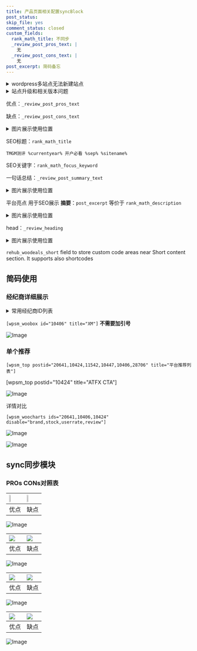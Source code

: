 ```yaml
---
title: 产品页面相关配置syncBlock
post_status: 
skip_file: yes
comment_status: closed
custom_fields:
  rank_math_title: 不同步
  _review_post_pros_text: |
    无
  _review_post_cons_text: |
    无
post_excerpt: 简码备忘
---
```

<details><summary>wordpress多站点无法新建站点</summary>

<li>和报错需要清理cookies一样的原因</li>
<li>wp-config.php里面<code>define( 'SUBDOMAIN_INSTALL', false );//子域名安装</code></li>
<li>新建子站点是用<code>define( 'SUBDOMAIN_INSTALL', true);//子域名安装</code> 完成以后，改成<code>false</code></li>
</details>

<details><summary>站点升级和相关版本问题</summary>

<p>wordpress：5.9.9
woocommerce：7.5.1
出现问题的地方：主题选项里面>><strong>Product layout >>compact style</strong></p>
<p>如何出现没有用过的字段 导致无法保存。先导出配置 然后进行修改，后面再次恢复即可。</p>
<p>出现部分字段无法显示时，需要返回默认布局后，对产品进行保存就好了。</p>
<p></p>
</details>

优点：`_review_post_pros_text`

缺点：`_review_post_cons_text`

<details><summary>图片展示使用位置</summary>

<img src="https://prod-files-secure.s3.us-west-2.amazonaws.com/39ed1227-6d7d-4570-be36-9ccd4a2c4241/f51d3d83-55d4-4bdf-9604-f37ec77ab556/Untitled.png?X-Amz-Algorithm=AWS4-HMAC-SHA256&X-Amz-Content-Sha256=UNSIGNED-PAYLOAD&X-Amz-Credential=ASIAZI2LB466YMN7L5SY%2F20250824%2Fus-west-2%2Fs3%2Faws4_request&X-Amz-Date=20250824T045523Z&X-Amz-Expires=3600&X-Amz-Security-Token=IQoJb3JpZ2luX2VjEOT%2F%2F%2F%2F%2F%2F%2F%2F%2F%2FwEaCXVzLXdlc3QtMiJGMEQCIDG9cvZiGCvhh1Xmb%2FGo6U9WyUKA0wuhUgX%2BnGxNlnhbAiB9LqYGkcnlE0wHShnSqC9%2FyRhWwktI2q2exM2A6eLgWSr%2FAwg9EAAaDDYzNzQyMzE4MzgwNSIMDB3c8mV1CK0j0GUWKtwDqjsjfjyP4MOgFb5df2h9eb7SzAwSGF9GzCdnisqDY30WCZNMFyWqfhVIhgBu1xPI96A4YqRjamKWuYSSp2iCppvfHQKg5QtQzkAqABw%2Fop%2FI%2BYuhYNwccU2E%2Ftx%2F8hUsAOs%2BEBXODrUDqJYcs5uD%2BzEZVha8NcSI7ZbUGC79eD5P9GTaHyXkH4yyssf9SxsrckXTx7qYH0%2BOQ55oGgNBkhMJcRCerxIJzn%2Bwc%2FvAqAmXwWhl07IOveCRBHHEYaArm1GowBZLBCfTyHn9rU9v9%2FlVFx4qRa7Md5GQ2Qh2KAOTcH9CqexKh8IJWcc%2BdTCmHocgJnofEKeZFP7vdt21JKT55LdELCilJ0PxU4Kyer2IAo%2FkHy55PLZAOJPddfAMx7tYYk8UR%2FNZww38Bxz5LCYITjGx0xUy5x3cQXFP%2BKMq%2BLWoUkSigbwewYdimAkFKAU5ngypuG3fFelqXrO%2B7oLr%2Bce7cl9rSynNGzbYTfVPIjmTEpdcDLNHnc1NsmSa14Bj7o%2F9Gqjt7tLjhkaAUE%2FIEHfMQJmoEFZfxlfxOMrN9gL6ak4s1Nr5fCciX%2B2zMmsG16zw9eVcdLS5iwdNujOcLQHvYqC0I6CmXO9tpZYLo%2FJs06xQKXgiXigwl5uqxQY6pgHEMUKJrHGjosxlB6auHN%2BoqebVh%2FTaxSca2CWrlV60cf4PMlbppGESCOExRMCfGYaupPr4%2B9KzQq7R6YOC8wN7aFm%2Bu8%2BJ3soOerMMREfOy%2FsOqRMTztLMRYFXk%2BHBg21Ud7Y0dPzB3OzVFug1cUailLpbtxaBGVp3CIZQPHlFMu3AvvAyqfGZhf%2F7bqYwYFF4x29pwOiHLRf3Ap%2BD5mwLoKej3nMo&X-Amz-Signature=ddd7d70fd82dd9095516be4c07e17b2270d998adf1ef0218018118bdea54d486&X-Amz-SignedHeaders=host&x-amz-checksum-mode=ENABLED&x-id=GetObject" alt="Image">
</details>

SEO标题：`rank_math_title`

`TMGM测评 %currentyear% 开户必看 %sep% %sitename%`

SEO关键字：`rank_math_focus_keyword`

一句话总结：`_review_post_summary_text`

<details><summary>图片展示使用位置</summary>

<img src="https://prod-files-secure.s3.us-west-2.amazonaws.com/39ed1227-6d7d-4570-be36-9ccd4a2c4241/4b96a922-296c-4f4e-8630-d1c870cbce01/Untitled.png?X-Amz-Algorithm=AWS4-HMAC-SHA256&X-Amz-Content-Sha256=UNSIGNED-PAYLOAD&X-Amz-Credential=ASIAZI2LB466UBIAM4MQ%2F20250824%2Fus-west-2%2Fs3%2Faws4_request&X-Amz-Date=20250824T045523Z&X-Amz-Expires=3600&X-Amz-Security-Token=IQoJb3JpZ2luX2VjEOT%2F%2F%2F%2F%2F%2F%2F%2F%2F%2FwEaCXVzLXdlc3QtMiJHMEUCID0FqBTimRM5ahi3PVc5YHN%2BweGj426gR98cJC20pOrpAiEA2ZLeM3fyX9s5weNMu7hKpI%2BOwbmGf2YR7cVa%2FulgpWgq%2FwMIPRAAGgw2Mzc0MjMxODM4MDUiDM8WayayoFK%2FfWkpeyrcA8VffJWBfD31kOU8j2OWh%2BEnPGFngRMJxKN8ZxIE6t%2FRaT4v6A2OUss7VDyUMvwhC9vYADwTdB0jqJRkS%2BMokTklkUkU%2FB6Xzy1VAlT2aWZhUqsoNN2oVOLDoNhPJF8nztYyGSOWZHVpfz6z6z1VbTFGd%2BmgJ1R8oYZG8DRJs7qZC5HtBkL%2FPcA8%2FVi9oR%2FQvCxB%2B%2FTT4uYvhpz7vP4sZNbT0FIFZieVYh%2BXn64%2B%2BE1pblpyrUGFljLZmZhTk%2BhaRHo86Sx%2FcM30hvtokWKeXAtuY%2FfMzEfMpTsnfGJxEygQolPNC2zUlWVIFYt1BBglXPeCyjGjdEIh%2F%2FCFYJ61GjA2yb5q0YrB5gOIUgct8QRwQnqDKL4RaDQJbirrBIQwYUkRpcjB3KE7Tww9icGCThasZcFt6UOLDSqPC6QFErcR%2BYysmT5G3jBGEfyKlfj2%2FHkgeicWgJxLuu1VI5SDFemO4MPhJpDGqcLITfaAra8sYL9gB0xb15ikrjMpg4WKHXaFYdoaGT9OIS64XfZw38HrhW%2BBGWX83UQTQiyMCjWYW%2BkBEXhv8HXH4hUYb0A1Ksfmt4QMGDyZGaAQnernNMhcBSdLfEEq9nAtsA7txOnpce1JoeVncl7FLDCHMNybqsUGOqUBp9Hn256z1rLxrouvh9w3CdHqj4Ep8wTmy10yNj0cosO%2F4d7isVMB2u2PDC7n2eGI24eTzvEZKtMTx2TC5cUevxtjV2CwSGyyla7uwd5Zdxmedvh%2BrFPEIIlS%2FvzYVr2Jjku%2B3mkhyvxggrpYGwEK3EytUxUAnTOZ3IB4Szwc5S123iMAwxFytTit4HvDv%2FXWYkHzBZgSKg52mxOb62kjobWqUAJo&X-Amz-Signature=9a53948657a51b49c1aaf15e0f0a33bd59c1ec07cbbd8fb4720120254a603a69&X-Amz-SignedHeaders=host&x-amz-checksum-mode=ENABLED&x-id=GetObject" alt="Image">
</details>

平台亮点 用于SEO展示 **摘要**：`post_excerpt`  等价于 `rank_math_description`

<details><summary>图片展示使用位置</summary>

<img src="https://prod-files-secure.s3.us-west-2.amazonaws.com/39ed1227-6d7d-4570-be36-9ccd4a2c4241/1ee11f63-b60a-4dfe-a7a7-d58ff23b5d88/Untitled.png?X-Amz-Algorithm=AWS4-HMAC-SHA256&X-Amz-Content-Sha256=UNSIGNED-PAYLOAD&X-Amz-Credential=ASIAZI2LB466QCIRMDPV%2F20250824%2Fus-west-2%2Fs3%2Faws4_request&X-Amz-Date=20250824T045523Z&X-Amz-Expires=3600&X-Amz-Security-Token=IQoJb3JpZ2luX2VjEOT%2F%2F%2F%2F%2F%2F%2F%2F%2F%2FwEaCXVzLXdlc3QtMiJIMEYCIQCp2ObPAOYlkqRdis15u7TwzNkiL0eOpvRJW7tForICKQIhAKbjRfqCy%2FJ6zdBAU2nwz3W%2Fm4NoM8EY7jSFLTRQEwEdKv8DCD0QABoMNjM3NDIzMTgzODA1Igzv9o6ge%2BjEWLM2apYq3ANW3ol6JeStHrPmQk9doUDwaJDSC7HM60%2FQ3yUN4OGKxS4LrigpYDG9WPHeghY8pm1W4UFnaf%2FuVjJjEX5y8N5cuZRBOhySK76lfjkCeie5DoW2fVPc%2FhC2GvW46jilGIogY4WK2rT9CN%2Fz25ODhm%2Ftv0DMfmq3M2uzsRBYhIum7Tl0Bu2ZogoZeXkEL4LtWSCF7JoIfGCtF4D3u1FgxsWd5MbiNcOcyiGMH%2B%2FJbIYDZmavISyjnSCyZ6oYt%2B%2F%2FoZ5BCW76V5RX2rpO3K6q7NLO7wJ8upn8X6z4FLKRSpJNtVK7Mh2HKPReXBVHYhqY593QCa8Kd7j9G0t4krIgCS0bjVdVgj7O5X4PU4V3JvhBP6iywlReD0WW%2FIfPcPlnJ1BleUbBT92bQWzXWo4oH1Iu5ygaM6gNop76kM09COs97L%2FzImw8U0VzT6WWT4RiPfLr770phJkuVZMUd64xEsOlUK8CncalgU4alaqMk9MIPFPxwIOJAYYgOqhjKQ9ONpTAhGTrk%2Bh%2Fwh4gP4DHExhubWym60K2IPQuhE%2BJL%2F3hsoRgIl6Sj%2F%2B0NInROQ8Wi7sHBTFjQTn%2B6t1joOZuZB7jKIk3NsFT8XSR8XkNqaLUWal8CGNTWk3tArXR9DCXnKrFBjqkAW5q%2BFLL2yzfV6N7a3ZZsj0ySAzV0AxvZIzUx2tx5udalStLvc%2BpKjUoMVWEptbvvf82tXApf4TMlu9IlYEsU1ivzKmUWGVOUnqgLI0QfB68xTSM066EXJrhgG5WR15bk9C9qjZQ03w73z4l0F9wL8UzhYsLESskO%2B5OaKCbIuX50zTHQwlj7xDiz7qu3J7W4%2BhPg1aGLiGRJ7cFsd8dQ3uFMT1y&X-Amz-Signature=756eea0bd787e2b848b9bcef41cd2e54a8865c2c6d79fcd71c27c29a59bb07a3&X-Amz-SignedHeaders=host&x-amz-checksum-mode=ENABLED&x-id=GetObject" alt="Image">
<img src="https://prod-files-secure.s3.us-west-2.amazonaws.com/39ed1227-6d7d-4570-be36-9ccd4a2c4241/ad4118b5-78d8-4fbe-801e-3b29b5d99c01/Untitled.png?X-Amz-Algorithm=AWS4-HMAC-SHA256&X-Amz-Content-Sha256=UNSIGNED-PAYLOAD&X-Amz-Credential=ASIAZI2LB466QCIRMDPV%2F20250824%2Fus-west-2%2Fs3%2Faws4_request&X-Amz-Date=20250824T045523Z&X-Amz-Expires=3600&X-Amz-Security-Token=IQoJb3JpZ2luX2VjEOT%2F%2F%2F%2F%2F%2F%2F%2F%2F%2FwEaCXVzLXdlc3QtMiJIMEYCIQCp2ObPAOYlkqRdis15u7TwzNkiL0eOpvRJW7tForICKQIhAKbjRfqCy%2FJ6zdBAU2nwz3W%2Fm4NoM8EY7jSFLTRQEwEdKv8DCD0QABoMNjM3NDIzMTgzODA1Igzv9o6ge%2BjEWLM2apYq3ANW3ol6JeStHrPmQk9doUDwaJDSC7HM60%2FQ3yUN4OGKxS4LrigpYDG9WPHeghY8pm1W4UFnaf%2FuVjJjEX5y8N5cuZRBOhySK76lfjkCeie5DoW2fVPc%2FhC2GvW46jilGIogY4WK2rT9CN%2Fz25ODhm%2Ftv0DMfmq3M2uzsRBYhIum7Tl0Bu2ZogoZeXkEL4LtWSCF7JoIfGCtF4D3u1FgxsWd5MbiNcOcyiGMH%2B%2FJbIYDZmavISyjnSCyZ6oYt%2B%2F%2FoZ5BCW76V5RX2rpO3K6q7NLO7wJ8upn8X6z4FLKRSpJNtVK7Mh2HKPReXBVHYhqY593QCa8Kd7j9G0t4krIgCS0bjVdVgj7O5X4PU4V3JvhBP6iywlReD0WW%2FIfPcPlnJ1BleUbBT92bQWzXWo4oH1Iu5ygaM6gNop76kM09COs97L%2FzImw8U0VzT6WWT4RiPfLr770phJkuVZMUd64xEsOlUK8CncalgU4alaqMk9MIPFPxwIOJAYYgOqhjKQ9ONpTAhGTrk%2Bh%2Fwh4gP4DHExhubWym60K2IPQuhE%2BJL%2F3hsoRgIl6Sj%2F%2B0NInROQ8Wi7sHBTFjQTn%2B6t1joOZuZB7jKIk3NsFT8XSR8XkNqaLUWal8CGNTWk3tArXR9DCXnKrFBjqkAW5q%2BFLL2yzfV6N7a3ZZsj0ySAzV0AxvZIzUx2tx5udalStLvc%2BpKjUoMVWEptbvvf82tXApf4TMlu9IlYEsU1ivzKmUWGVOUnqgLI0QfB68xTSM066EXJrhgG5WR15bk9C9qjZQ03w73z4l0F9wL8UzhYsLESskO%2B5OaKCbIuX50zTHQwlj7xDiz7qu3J7W4%2BhPg1aGLiGRJ7cFsd8dQ3uFMT1y&X-Amz-Signature=895e0a577c8d3790f2b1950c869794cf6bab07d6cbaad507eebb818aec93dc59&X-Amz-SignedHeaders=host&x-amz-checksum-mode=ENABLED&x-id=GetObject" alt="Image">
<img src="https://prod-files-secure.s3.us-west-2.amazonaws.com/39ed1227-6d7d-4570-be36-9ccd4a2c4241/a38cf7c9-a79c-4b64-9e94-13589fe0758b/Untitled.png?X-Amz-Algorithm=AWS4-HMAC-SHA256&X-Amz-Content-Sha256=UNSIGNED-PAYLOAD&X-Amz-Credential=ASIAZI2LB466QCIRMDPV%2F20250824%2Fus-west-2%2Fs3%2Faws4_request&X-Amz-Date=20250824T045523Z&X-Amz-Expires=3600&X-Amz-Security-Token=IQoJb3JpZ2luX2VjEOT%2F%2F%2F%2F%2F%2F%2F%2F%2F%2FwEaCXVzLXdlc3QtMiJIMEYCIQCp2ObPAOYlkqRdis15u7TwzNkiL0eOpvRJW7tForICKQIhAKbjRfqCy%2FJ6zdBAU2nwz3W%2Fm4NoM8EY7jSFLTRQEwEdKv8DCD0QABoMNjM3NDIzMTgzODA1Igzv9o6ge%2BjEWLM2apYq3ANW3ol6JeStHrPmQk9doUDwaJDSC7HM60%2FQ3yUN4OGKxS4LrigpYDG9WPHeghY8pm1W4UFnaf%2FuVjJjEX5y8N5cuZRBOhySK76lfjkCeie5DoW2fVPc%2FhC2GvW46jilGIogY4WK2rT9CN%2Fz25ODhm%2Ftv0DMfmq3M2uzsRBYhIum7Tl0Bu2ZogoZeXkEL4LtWSCF7JoIfGCtF4D3u1FgxsWd5MbiNcOcyiGMH%2B%2FJbIYDZmavISyjnSCyZ6oYt%2B%2F%2FoZ5BCW76V5RX2rpO3K6q7NLO7wJ8upn8X6z4FLKRSpJNtVK7Mh2HKPReXBVHYhqY593QCa8Kd7j9G0t4krIgCS0bjVdVgj7O5X4PU4V3JvhBP6iywlReD0WW%2FIfPcPlnJ1BleUbBT92bQWzXWo4oH1Iu5ygaM6gNop76kM09COs97L%2FzImw8U0VzT6WWT4RiPfLr770phJkuVZMUd64xEsOlUK8CncalgU4alaqMk9MIPFPxwIOJAYYgOqhjKQ9ONpTAhGTrk%2Bh%2Fwh4gP4DHExhubWym60K2IPQuhE%2BJL%2F3hsoRgIl6Sj%2F%2B0NInROQ8Wi7sHBTFjQTn%2B6t1joOZuZB7jKIk3NsFT8XSR8XkNqaLUWal8CGNTWk3tArXR9DCXnKrFBjqkAW5q%2BFLL2yzfV6N7a3ZZsj0ySAzV0AxvZIzUx2tx5udalStLvc%2BpKjUoMVWEptbvvf82tXApf4TMlu9IlYEsU1ivzKmUWGVOUnqgLI0QfB68xTSM066EXJrhgG5WR15bk9C9qjZQ03w73z4l0F9wL8UzhYsLESskO%2B5OaKCbIuX50zTHQwlj7xDiz7qu3J7W4%2BhPg1aGLiGRJ7cFsd8dQ3uFMT1y&X-Amz-Signature=c663df673d38be4fcdc52347d79374a19d73e219ecc04c32f2343f3fab7a1e63&X-Amz-SignedHeaders=host&x-amz-checksum-mode=ENABLED&x-id=GetObject" alt="Image">
<img src="https://prod-files-secure.s3.us-west-2.amazonaws.com/39ed1227-6d7d-4570-be36-9ccd4a2c4241/7da6fc1e-d2ac-42ae-8c75-cb5749aa18f6/Untitled.png?X-Amz-Algorithm=AWS4-HMAC-SHA256&X-Amz-Content-Sha256=UNSIGNED-PAYLOAD&X-Amz-Credential=ASIAZI2LB466QCIRMDPV%2F20250824%2Fus-west-2%2Fs3%2Faws4_request&X-Amz-Date=20250824T045523Z&X-Amz-Expires=3600&X-Amz-Security-Token=IQoJb3JpZ2luX2VjEOT%2F%2F%2F%2F%2F%2F%2F%2F%2F%2FwEaCXVzLXdlc3QtMiJIMEYCIQCp2ObPAOYlkqRdis15u7TwzNkiL0eOpvRJW7tForICKQIhAKbjRfqCy%2FJ6zdBAU2nwz3W%2Fm4NoM8EY7jSFLTRQEwEdKv8DCD0QABoMNjM3NDIzMTgzODA1Igzv9o6ge%2BjEWLM2apYq3ANW3ol6JeStHrPmQk9doUDwaJDSC7HM60%2FQ3yUN4OGKxS4LrigpYDG9WPHeghY8pm1W4UFnaf%2FuVjJjEX5y8N5cuZRBOhySK76lfjkCeie5DoW2fVPc%2FhC2GvW46jilGIogY4WK2rT9CN%2Fz25ODhm%2Ftv0DMfmq3M2uzsRBYhIum7Tl0Bu2ZogoZeXkEL4LtWSCF7JoIfGCtF4D3u1FgxsWd5MbiNcOcyiGMH%2B%2FJbIYDZmavISyjnSCyZ6oYt%2B%2F%2FoZ5BCW76V5RX2rpO3K6q7NLO7wJ8upn8X6z4FLKRSpJNtVK7Mh2HKPReXBVHYhqY593QCa8Kd7j9G0t4krIgCS0bjVdVgj7O5X4PU4V3JvhBP6iywlReD0WW%2FIfPcPlnJ1BleUbBT92bQWzXWo4oH1Iu5ygaM6gNop76kM09COs97L%2FzImw8U0VzT6WWT4RiPfLr770phJkuVZMUd64xEsOlUK8CncalgU4alaqMk9MIPFPxwIOJAYYgOqhjKQ9ONpTAhGTrk%2Bh%2Fwh4gP4DHExhubWym60K2IPQuhE%2BJL%2F3hsoRgIl6Sj%2F%2B0NInROQ8Wi7sHBTFjQTn%2B6t1joOZuZB7jKIk3NsFT8XSR8XkNqaLUWal8CGNTWk3tArXR9DCXnKrFBjqkAW5q%2BFLL2yzfV6N7a3ZZsj0ySAzV0AxvZIzUx2tx5udalStLvc%2BpKjUoMVWEptbvvf82tXApf4TMlu9IlYEsU1ivzKmUWGVOUnqgLI0QfB68xTSM066EXJrhgG5WR15bk9C9qjZQ03w73z4l0F9wL8UzhYsLESskO%2B5OaKCbIuX50zTHQwlj7xDiz7qu3J7W4%2BhPg1aGLiGRJ7cFsd8dQ3uFMT1y&X-Amz-Signature=2b90800953b576aaff81758c7c578eeac9bb6a0c43f1045c707bc705640cfe02&X-Amz-SignedHeaders=host&x-amz-checksum-mode=ENABLED&x-id=GetObject" alt="Image">
<img src="https://prod-files-secure.s3.us-west-2.amazonaws.com/39ed1227-6d7d-4570-be36-9ccd4a2c4241/7e97f40a-eaee-47f5-b2f9-475f96808fa7/Untitled.png?X-Amz-Algorithm=AWS4-HMAC-SHA256&X-Amz-Content-Sha256=UNSIGNED-PAYLOAD&X-Amz-Credential=ASIAZI2LB466QCIRMDPV%2F20250824%2Fus-west-2%2Fs3%2Faws4_request&X-Amz-Date=20250824T045523Z&X-Amz-Expires=3600&X-Amz-Security-Token=IQoJb3JpZ2luX2VjEOT%2F%2F%2F%2F%2F%2F%2F%2F%2F%2FwEaCXVzLXdlc3QtMiJIMEYCIQCp2ObPAOYlkqRdis15u7TwzNkiL0eOpvRJW7tForICKQIhAKbjRfqCy%2FJ6zdBAU2nwz3W%2Fm4NoM8EY7jSFLTRQEwEdKv8DCD0QABoMNjM3NDIzMTgzODA1Igzv9o6ge%2BjEWLM2apYq3ANW3ol6JeStHrPmQk9doUDwaJDSC7HM60%2FQ3yUN4OGKxS4LrigpYDG9WPHeghY8pm1W4UFnaf%2FuVjJjEX5y8N5cuZRBOhySK76lfjkCeie5DoW2fVPc%2FhC2GvW46jilGIogY4WK2rT9CN%2Fz25ODhm%2Ftv0DMfmq3M2uzsRBYhIum7Tl0Bu2ZogoZeXkEL4LtWSCF7JoIfGCtF4D3u1FgxsWd5MbiNcOcyiGMH%2B%2FJbIYDZmavISyjnSCyZ6oYt%2B%2F%2FoZ5BCW76V5RX2rpO3K6q7NLO7wJ8upn8X6z4FLKRSpJNtVK7Mh2HKPReXBVHYhqY593QCa8Kd7j9G0t4krIgCS0bjVdVgj7O5X4PU4V3JvhBP6iywlReD0WW%2FIfPcPlnJ1BleUbBT92bQWzXWo4oH1Iu5ygaM6gNop76kM09COs97L%2FzImw8U0VzT6WWT4RiPfLr770phJkuVZMUd64xEsOlUK8CncalgU4alaqMk9MIPFPxwIOJAYYgOqhjKQ9ONpTAhGTrk%2Bh%2Fwh4gP4DHExhubWym60K2IPQuhE%2BJL%2F3hsoRgIl6Sj%2F%2B0NInROQ8Wi7sHBTFjQTn%2B6t1joOZuZB7jKIk3NsFT8XSR8XkNqaLUWal8CGNTWk3tArXR9DCXnKrFBjqkAW5q%2BFLL2yzfV6N7a3ZZsj0ySAzV0AxvZIzUx2tx5udalStLvc%2BpKjUoMVWEptbvvf82tXApf4TMlu9IlYEsU1ivzKmUWGVOUnqgLI0QfB68xTSM066EXJrhgG5WR15bk9C9qjZQ03w73z4l0F9wL8UzhYsLESskO%2B5OaKCbIuX50zTHQwlj7xDiz7qu3J7W4%2BhPg1aGLiGRJ7cFsd8dQ3uFMT1y&X-Amz-Signature=295f29d54a9c65c23cd272fbc1d79afe70141a2f2215a367d32c769ea3c9b0f5&X-Amz-SignedHeaders=host&x-amz-checksum-mode=ENABLED&x-id=GetObject" alt="Image">
</details>

head：`_review_heading`

<details><summary>图片展示使用位置</summary>

<img src="https://prod-files-secure.s3.us-west-2.amazonaws.com/39ed1227-6d7d-4570-be36-9ccd4a2c4241/3a4650ad-9887-415c-889a-edd51fa54f27/Untitled.png?X-Amz-Algorithm=AWS4-HMAC-SHA256&X-Amz-Content-Sha256=UNSIGNED-PAYLOAD&X-Amz-Credential=ASIAZI2LB4665C2BC534%2F20250824%2Fus-west-2%2Fs3%2Faws4_request&X-Amz-Date=20250824T045524Z&X-Amz-Expires=3600&X-Amz-Security-Token=IQoJb3JpZ2luX2VjEOT%2F%2F%2F%2F%2F%2F%2F%2F%2F%2FwEaCXVzLXdlc3QtMiJHMEUCIQCLhOl41kZqpcqEL8mF6gmXIZrsXs%2B02%2F9Ng5m2%2FVuffAIgY4Ub07OQElHwQHiXK%2BaByBjpcpOi0xh92BopH6EL75Aq%2FwMIPRAAGgw2Mzc0MjMxODM4MDUiDNCtEssKa2Aslu7T%2BCrcA5PN1EzjEbdKzRNJlqTwiWO0gpm7EbYfRajSffkvFink3Hmj2Y7VV6IG6iflVkH8eirQSw6dU12n15dJ7uQF%2F6DJvjmrrfuwBlGRp%2FlcdaPYy4H%2B1ABH3ifQGgVfeWosOc5Ukpxp1CpeZmz5FuJX5pQjxTxIe90mQhUEBzH0mJmDcQaIIiJO%2BFPdtHTyQ%2F6%2B6EbW%2FSqilDureeWdXIeunjaD%2FtShLOzvggXcfBMPW9YUcAKz7fIqS5gph8RHlhFvkOw9hG5thoGQaIdX54r6lslNSPZF4K%2F5vRJlY7oVBNWeBp8kYFMu0MzaYJigrUxMSAVWWVuzutywHwfrzMOb8ZJ4wpUPEkMOkt7tS8DWDW55hWXBFZHnVU6eDn1IddDMXTXQvnmg8q3zibstVzJKnesjn%2Fj%2FsoHiOsyYlxKeLrX0mzvzk7E1v3Nh7kpyPQ1f8JNfz8G01kmGpijNnc%2BxUp2iGCr%2FBDBMetZLesuAE7Jr%2BnmeF1XyqfSXZlyOjHQvOdELTJjsHrLN4c35xj3Z3vnvwTR0ijvP87yJtGlvVQauVnSjTZsYxfOLAdi476OUTRln3PWd6nS%2B0N4CsxTTguIodxJWq1GnxYjJl6yllENrMcLMXetJQTJcj2jhMJGcqsUGOqUBXUGJZTmjrZzy1oc9B4y1YqWludHcS17QoXt3OVxQVIJJgMi58qmSydnoLnafPYmK9uUPZW0%2BRt8k9DgCbJfjLuyXlOshqNueQoqFbbILulHKT1HqrJK82ZOw66LMjZ7b4Ne2wR6g64uHQpbMNvvnmm48coqWamInmcdfPoTuSQTcb1IPSIBC2kH42RkQLvvZ3g3jTayUKLVu%2F4VrvfocsocJzrYV&X-Amz-Signature=46751675f91b7f852b63127c9a7791295e3b1ae2dfc294ddc50d8ca8512a6c0f&X-Amz-SignedHeaders=host&x-amz-checksum-mode=ENABLED&x-id=GetObject" alt="Image">
</details>

`rehub_woodeals_short`	field to store custom code areas near Short content section. It supports also shortcodes



## 简码使用

### 经纪商详细展示

<details><summary>常用经纪商ID列表</summary>

<pre><code class="php">嘉盛 ===> 20641  [wpsm_woobox id="20641" title="嘉盛"]
易信easymarkets ===> 11542  [wpsm_woobox id="11542" title="易信easymarkets"]
ATFX外汇 ===> 10424  [wpsm_woobox id="10424" title="ATFX"]
XM ===> 10406  [wpsm_woobox id="10406" title="XM"]
TMGM ===> 29622  [wpsm_woobox id="29622" title="TMGM"]
HYCM ===> 10447  [wpsm_woobox id="10447" title="HYCM"]
fpmarkets澳福外汇 ===> 20639  [wpsm_woobox id="20639" title="fpmarkets澳福外汇"]</code></pre>
</details>

`[wpsm_woobox id="10406" title="XM"]` **不需要加引号**

![Image](https://prod-files-secure.s3.us-west-2.amazonaws.com/39ed1227-6d7d-4570-be36-9ccd4a2c4241/4f898f9d-0fa7-4e43-acd3-ac6bc7be575a/Untitled.png?X-Amz-Algorithm=AWS4-HMAC-SHA256&X-Amz-Content-Sha256=UNSIGNED-PAYLOAD&X-Amz-Credential=ASIAZI2LB466TSLJ2QHN%2F20250824%2Fus-west-2%2Fs3%2Faws4_request&X-Amz-Date=20250824T045520Z&X-Amz-Expires=3600&X-Amz-Security-Token=IQoJb3JpZ2luX2VjEOT%2F%2F%2F%2F%2F%2F%2F%2F%2F%2FwEaCXVzLXdlc3QtMiJHMEUCIQDAOUP%2FyBL%2FTg%2BiOZHtfM1NkS5GK7kEJubPSIbixC79mAIgHD0WuRY7mpIc%2BtPk3EcmGGQI%2FMHTek%2B1bG0OTWhaUm8q%2FwMIPRAAGgw2Mzc0MjMxODM4MDUiDD6oSMwfBz4pDi%2FV0CrcAzMyk5P%2BSNzRTJHVjghhpvpnupLT5tJDOIB%2Bml5KZ%2Bxzn0509ivUa%2BX%2FKqCbjjJIT3MumSicoZ2mqU8DCp8yyZxpO02mL8nSiyH80I7Me%2BA3B7VXgri5wx0%2BL7oDVZ82EGBXzWhCSagW3hRStsntaXLbyf7z6ATRs3Ef%2F73sIA%2BDkW0W7vv%2BJsQtcyVuJknzZipTYK%2BVm0z9sv9hirN20XflrmE1Jpoa5qKM0xR%2B2yLdGXJqq2ixNg4zopa2HSz62ALeWFaEg6G2NlVR9IRShxzCM62637VaAwGeAOx9AgaHaz0BlKFVgl5XMc%2B1ma47K6xKb2clvdWp%2FpcruS%2Bh%2FtXq08J41TNbOhT1yuA%2FBxJkRR%2Bpmy%2B3MRtH%2FeqDSh1QElajoGQQtsjh4aNHOGfztPt%2FTJaMIFnkQs1BIl9yMFgJ08yNP%2FkNyeT3vVIPVPl5jlSfJ3J382eLE4Vh2c8fjABW7lTz6EBiP2sB%2BJ5SoSsO2q0U1s6nwG10iZMCRZCsx%2Fwy%2BB%2FATXVGlgl57jQJ9MtAg9zuBKPusX7Xd%2FzbM823ZemJAfyIB6lQqRqcH8ACpNC33lVUl95HloKAelVsEhgw%2FOJc6rsbi9IkkXfIpBXdltdxlSc%2BS8wKvzDRMPubqsUGOqUBy2B%2FRmOYiPolJJ%2Bc6YmtADzrSoMPTJvSy%2B8rQ2j7h9x4K4HFKVLDNvE1Ue9qLxaauZFu%2BQSrfdPWbFYbrDPkAloBqPlfYiKusW9YxM%2Byqx9l0hjMHJfxXrWS%2BcJNVYKWM30mzttH%2BNmXTTgdWUVSvFAZhfE21ClnrqMosjyYvLMC0pQJkWN5HIxoqkyVrei6MeHXE9XMj0r2%2Fhk3zcWRkzhOhlu7&X-Amz-Signature=ad58d74b2d3281c15b6b79070a02dda145962ff3ca49d5008a8d7603fafe1e88&X-Amz-SignedHeaders=host&x-amz-checksum-mode=ENABLED&x-id=GetObject)

### 单个推荐
`[wpsm_top postid="20641,10424,11542,10447,10406,28706" title="平台推荐列表"]`

[wpsm_top postid="10424" title="ATFX CTA"]

![Image](https://prod-files-secure.s3.us-west-2.amazonaws.com/39ed1227-6d7d-4570-be36-9ccd4a2c4241/5ac620dc-51a8-48b6-b55d-91f47299193c/Untitled.png?X-Amz-Algorithm=AWS4-HMAC-SHA256&X-Amz-Content-Sha256=UNSIGNED-PAYLOAD&X-Amz-Credential=ASIAZI2LB466TSLJ2QHN%2F20250824%2Fus-west-2%2Fs3%2Faws4_request&X-Amz-Date=20250824T045520Z&X-Amz-Expires=3600&X-Amz-Security-Token=IQoJb3JpZ2luX2VjEOT%2F%2F%2F%2F%2F%2F%2F%2F%2F%2FwEaCXVzLXdlc3QtMiJHMEUCIQDAOUP%2FyBL%2FTg%2BiOZHtfM1NkS5GK7kEJubPSIbixC79mAIgHD0WuRY7mpIc%2BtPk3EcmGGQI%2FMHTek%2B1bG0OTWhaUm8q%2FwMIPRAAGgw2Mzc0MjMxODM4MDUiDD6oSMwfBz4pDi%2FV0CrcAzMyk5P%2BSNzRTJHVjghhpvpnupLT5tJDOIB%2Bml5KZ%2Bxzn0509ivUa%2BX%2FKqCbjjJIT3MumSicoZ2mqU8DCp8yyZxpO02mL8nSiyH80I7Me%2BA3B7VXgri5wx0%2BL7oDVZ82EGBXzWhCSagW3hRStsntaXLbyf7z6ATRs3Ef%2F73sIA%2BDkW0W7vv%2BJsQtcyVuJknzZipTYK%2BVm0z9sv9hirN20XflrmE1Jpoa5qKM0xR%2B2yLdGXJqq2ixNg4zopa2HSz62ALeWFaEg6G2NlVR9IRShxzCM62637VaAwGeAOx9AgaHaz0BlKFVgl5XMc%2B1ma47K6xKb2clvdWp%2FpcruS%2Bh%2FtXq08J41TNbOhT1yuA%2FBxJkRR%2Bpmy%2B3MRtH%2FeqDSh1QElajoGQQtsjh4aNHOGfztPt%2FTJaMIFnkQs1BIl9yMFgJ08yNP%2FkNyeT3vVIPVPl5jlSfJ3J382eLE4Vh2c8fjABW7lTz6EBiP2sB%2BJ5SoSsO2q0U1s6nwG10iZMCRZCsx%2Fwy%2BB%2FATXVGlgl57jQJ9MtAg9zuBKPusX7Xd%2FzbM823ZemJAfyIB6lQqRqcH8ACpNC33lVUl95HloKAelVsEhgw%2FOJc6rsbi9IkkXfIpBXdltdxlSc%2BS8wKvzDRMPubqsUGOqUBy2B%2FRmOYiPolJJ%2Bc6YmtADzrSoMPTJvSy%2B8rQ2j7h9x4K4HFKVLDNvE1Ue9qLxaauZFu%2BQSrfdPWbFYbrDPkAloBqPlfYiKusW9YxM%2Byqx9l0hjMHJfxXrWS%2BcJNVYKWM30mzttH%2BNmXTTgdWUVSvFAZhfE21ClnrqMosjyYvLMC0pQJkWN5HIxoqkyVrei6MeHXE9XMj0r2%2Fhk3zcWRkzhOhlu7&X-Amz-Signature=9751f87a1f640818b2754559ee164bafcfd031e767d2fca800b2f7940e1f79cf&X-Amz-SignedHeaders=host&x-amz-checksum-mode=ENABLED&x-id=GetObject)

详情对比

`[wpsm_woocharts ids="20641,10406,10424" disable="brand,stock,userrate,review"]`

![Image](https://prod-files-secure.s3.us-west-2.amazonaws.com/39ed1227-6d7d-4570-be36-9ccd4a2c4241/bf3ba45f-b9f3-4295-8aef-b4a495fd25f4/Untitled.png?X-Amz-Algorithm=AWS4-HMAC-SHA256&X-Amz-Content-Sha256=UNSIGNED-PAYLOAD&X-Amz-Credential=ASIAZI2LB466TSLJ2QHN%2F20250824%2Fus-west-2%2Fs3%2Faws4_request&X-Amz-Date=20250824T045520Z&X-Amz-Expires=3600&X-Amz-Security-Token=IQoJb3JpZ2luX2VjEOT%2F%2F%2F%2F%2F%2F%2F%2F%2F%2FwEaCXVzLXdlc3QtMiJHMEUCIQDAOUP%2FyBL%2FTg%2BiOZHtfM1NkS5GK7kEJubPSIbixC79mAIgHD0WuRY7mpIc%2BtPk3EcmGGQI%2FMHTek%2B1bG0OTWhaUm8q%2FwMIPRAAGgw2Mzc0MjMxODM4MDUiDD6oSMwfBz4pDi%2FV0CrcAzMyk5P%2BSNzRTJHVjghhpvpnupLT5tJDOIB%2Bml5KZ%2Bxzn0509ivUa%2BX%2FKqCbjjJIT3MumSicoZ2mqU8DCp8yyZxpO02mL8nSiyH80I7Me%2BA3B7VXgri5wx0%2BL7oDVZ82EGBXzWhCSagW3hRStsntaXLbyf7z6ATRs3Ef%2F73sIA%2BDkW0W7vv%2BJsQtcyVuJknzZipTYK%2BVm0z9sv9hirN20XflrmE1Jpoa5qKM0xR%2B2yLdGXJqq2ixNg4zopa2HSz62ALeWFaEg6G2NlVR9IRShxzCM62637VaAwGeAOx9AgaHaz0BlKFVgl5XMc%2B1ma47K6xKb2clvdWp%2FpcruS%2Bh%2FtXq08J41TNbOhT1yuA%2FBxJkRR%2Bpmy%2B3MRtH%2FeqDSh1QElajoGQQtsjh4aNHOGfztPt%2FTJaMIFnkQs1BIl9yMFgJ08yNP%2FkNyeT3vVIPVPl5jlSfJ3J382eLE4Vh2c8fjABW7lTz6EBiP2sB%2BJ5SoSsO2q0U1s6nwG10iZMCRZCsx%2Fwy%2BB%2FATXVGlgl57jQJ9MtAg9zuBKPusX7Xd%2FzbM823ZemJAfyIB6lQqRqcH8ACpNC33lVUl95HloKAelVsEhgw%2FOJc6rsbi9IkkXfIpBXdltdxlSc%2BS8wKvzDRMPubqsUGOqUBy2B%2FRmOYiPolJJ%2Bc6YmtADzrSoMPTJvSy%2B8rQ2j7h9x4K4HFKVLDNvE1Ue9qLxaauZFu%2BQSrfdPWbFYbrDPkAloBqPlfYiKusW9YxM%2Byqx9l0hjMHJfxXrWS%2BcJNVYKWM30mzttH%2BNmXTTgdWUVSvFAZhfE21ClnrqMosjyYvLMC0pQJkWN5HIxoqkyVrei6MeHXE9XMj0r2%2Fhk3zcWRkzhOhlu7&X-Amz-Signature=aa51a9e1d6cc9e57366a01f312eb508312aeb9c87d0efb55d772ddb5b0a3b46b&X-Amz-SignedHeaders=host&x-amz-checksum-mode=ENABLED&x-id=GetObject)

![Image](https://prod-files-secure.s3.us-west-2.amazonaws.com/39ed1227-6d7d-4570-be36-9ccd4a2c4241/30bc56ef-f383-4b48-9768-2ebc9e436ec0/Untitled.png?X-Amz-Algorithm=AWS4-HMAC-SHA256&X-Amz-Content-Sha256=UNSIGNED-PAYLOAD&X-Amz-Credential=ASIAZI2LB466TSLJ2QHN%2F20250824%2Fus-west-2%2Fs3%2Faws4_request&X-Amz-Date=20250824T045520Z&X-Amz-Expires=3600&X-Amz-Security-Token=IQoJb3JpZ2luX2VjEOT%2F%2F%2F%2F%2F%2F%2F%2F%2F%2FwEaCXVzLXdlc3QtMiJHMEUCIQDAOUP%2FyBL%2FTg%2BiOZHtfM1NkS5GK7kEJubPSIbixC79mAIgHD0WuRY7mpIc%2BtPk3EcmGGQI%2FMHTek%2B1bG0OTWhaUm8q%2FwMIPRAAGgw2Mzc0MjMxODM4MDUiDD6oSMwfBz4pDi%2FV0CrcAzMyk5P%2BSNzRTJHVjghhpvpnupLT5tJDOIB%2Bml5KZ%2Bxzn0509ivUa%2BX%2FKqCbjjJIT3MumSicoZ2mqU8DCp8yyZxpO02mL8nSiyH80I7Me%2BA3B7VXgri5wx0%2BL7oDVZ82EGBXzWhCSagW3hRStsntaXLbyf7z6ATRs3Ef%2F73sIA%2BDkW0W7vv%2BJsQtcyVuJknzZipTYK%2BVm0z9sv9hirN20XflrmE1Jpoa5qKM0xR%2B2yLdGXJqq2ixNg4zopa2HSz62ALeWFaEg6G2NlVR9IRShxzCM62637VaAwGeAOx9AgaHaz0BlKFVgl5XMc%2B1ma47K6xKb2clvdWp%2FpcruS%2Bh%2FtXq08J41TNbOhT1yuA%2FBxJkRR%2Bpmy%2B3MRtH%2FeqDSh1QElajoGQQtsjh4aNHOGfztPt%2FTJaMIFnkQs1BIl9yMFgJ08yNP%2FkNyeT3vVIPVPl5jlSfJ3J382eLE4Vh2c8fjABW7lTz6EBiP2sB%2BJ5SoSsO2q0U1s6nwG10iZMCRZCsx%2Fwy%2BB%2FATXVGlgl57jQJ9MtAg9zuBKPusX7Xd%2FzbM823ZemJAfyIB6lQqRqcH8ACpNC33lVUl95HloKAelVsEhgw%2FOJc6rsbi9IkkXfIpBXdltdxlSc%2BS8wKvzDRMPubqsUGOqUBy2B%2FRmOYiPolJJ%2Bc6YmtADzrSoMPTJvSy%2B8rQ2j7h9x4K4HFKVLDNvE1Ue9qLxaauZFu%2BQSrfdPWbFYbrDPkAloBqPlfYiKusW9YxM%2Byqx9l0hjMHJfxXrWS%2BcJNVYKWM30mzttH%2BNmXTTgdWUVSvFAZhfE21ClnrqMosjyYvLMC0pQJkWN5HIxoqkyVrei6MeHXE9XMj0r2%2Fhk3zcWRkzhOhlu7&X-Amz-Signature=a069dc13584d0e2dca6198a2b949df145c919ebfab1bb42c85b797618d1381af&X-Amz-SignedHeaders=host&x-amz-checksum-mode=ENABLED&x-id=GetObject)

## sync同步模块

### PROs CONs对照表

| <img src="https://cdn.ifttt.fun/gh/jarlin8/OSS@main/icons/customize/pros.svg" height="auto" width="37.3%"> | <img src="https://cdn.ifttt.fun/gh/jarlin8/OSS@main/icons/customize/cons.svg" height="auto" width="28.8%"> |
| :--- | :--- |
| 优点 | 缺点 |

![Image](https://prod-files-secure.s3.us-west-2.amazonaws.com/39ed1227-6d7d-4570-be36-9ccd4a2c4241/8742b755-dfb5-4004-9a5f-d6e561664bd8/Untitled.png?X-Amz-Algorithm=AWS4-HMAC-SHA256&X-Amz-Content-Sha256=UNSIGNED-PAYLOAD&X-Amz-Credential=ASIAZI2LB466TSLJ2QHN%2F20250824%2Fus-west-2%2Fs3%2Faws4_request&X-Amz-Date=20250824T045520Z&X-Amz-Expires=3600&X-Amz-Security-Token=IQoJb3JpZ2luX2VjEOT%2F%2F%2F%2F%2F%2F%2F%2F%2F%2FwEaCXVzLXdlc3QtMiJHMEUCIQDAOUP%2FyBL%2FTg%2BiOZHtfM1NkS5GK7kEJubPSIbixC79mAIgHD0WuRY7mpIc%2BtPk3EcmGGQI%2FMHTek%2B1bG0OTWhaUm8q%2FwMIPRAAGgw2Mzc0MjMxODM4MDUiDD6oSMwfBz4pDi%2FV0CrcAzMyk5P%2BSNzRTJHVjghhpvpnupLT5tJDOIB%2Bml5KZ%2Bxzn0509ivUa%2BX%2FKqCbjjJIT3MumSicoZ2mqU8DCp8yyZxpO02mL8nSiyH80I7Me%2BA3B7VXgri5wx0%2BL7oDVZ82EGBXzWhCSagW3hRStsntaXLbyf7z6ATRs3Ef%2F73sIA%2BDkW0W7vv%2BJsQtcyVuJknzZipTYK%2BVm0z9sv9hirN20XflrmE1Jpoa5qKM0xR%2B2yLdGXJqq2ixNg4zopa2HSz62ALeWFaEg6G2NlVR9IRShxzCM62637VaAwGeAOx9AgaHaz0BlKFVgl5XMc%2B1ma47K6xKb2clvdWp%2FpcruS%2Bh%2FtXq08J41TNbOhT1yuA%2FBxJkRR%2Bpmy%2B3MRtH%2FeqDSh1QElajoGQQtsjh4aNHOGfztPt%2FTJaMIFnkQs1BIl9yMFgJ08yNP%2FkNyeT3vVIPVPl5jlSfJ3J382eLE4Vh2c8fjABW7lTz6EBiP2sB%2BJ5SoSsO2q0U1s6nwG10iZMCRZCsx%2Fwy%2BB%2FATXVGlgl57jQJ9MtAg9zuBKPusX7Xd%2FzbM823ZemJAfyIB6lQqRqcH8ACpNC33lVUl95HloKAelVsEhgw%2FOJc6rsbi9IkkXfIpBXdltdxlSc%2BS8wKvzDRMPubqsUGOqUBy2B%2FRmOYiPolJJ%2Bc6YmtADzrSoMPTJvSy%2B8rQ2j7h9x4K4HFKVLDNvE1Ue9qLxaauZFu%2BQSrfdPWbFYbrDPkAloBqPlfYiKusW9YxM%2Byqx9l0hjMHJfxXrWS%2BcJNVYKWM30mzttH%2BNmXTTgdWUVSvFAZhfE21ClnrqMosjyYvLMC0pQJkWN5HIxoqkyVrei6MeHXE9XMj0r2%2Fhk3zcWRkzhOhlu7&X-Amz-Signature=6578e33ccbf340444acf6ac7ab1acd44cf79ac075a9b742e5d54c48add244a04&X-Amz-SignedHeaders=host&x-amz-checksum-mode=ENABLED&x-id=GetObject)

| <img src="https://cdn.ifttt.fun/gh/jarlin8/OSS@main/icons/customize/pros1.svg" height="auto"> | <img src="https://cdn.ifttt.fun/gh/jarlin8/OSS@main/icons/customize/cons1.svg" height="auto"> |
| :--- | :--- |
| 优点 | 缺点 |

![Image](https://prod-files-secure.s3.us-west-2.amazonaws.com/39ed1227-6d7d-4570-be36-9ccd4a2c4241/806358f8-c9c4-4e17-bb35-c6c76a5397a5/Untitled.png?X-Amz-Algorithm=AWS4-HMAC-SHA256&X-Amz-Content-Sha256=UNSIGNED-PAYLOAD&X-Amz-Credential=ASIAZI2LB466TSLJ2QHN%2F20250824%2Fus-west-2%2Fs3%2Faws4_request&X-Amz-Date=20250824T045520Z&X-Amz-Expires=3600&X-Amz-Security-Token=IQoJb3JpZ2luX2VjEOT%2F%2F%2F%2F%2F%2F%2F%2F%2F%2FwEaCXVzLXdlc3QtMiJHMEUCIQDAOUP%2FyBL%2FTg%2BiOZHtfM1NkS5GK7kEJubPSIbixC79mAIgHD0WuRY7mpIc%2BtPk3EcmGGQI%2FMHTek%2B1bG0OTWhaUm8q%2FwMIPRAAGgw2Mzc0MjMxODM4MDUiDD6oSMwfBz4pDi%2FV0CrcAzMyk5P%2BSNzRTJHVjghhpvpnupLT5tJDOIB%2Bml5KZ%2Bxzn0509ivUa%2BX%2FKqCbjjJIT3MumSicoZ2mqU8DCp8yyZxpO02mL8nSiyH80I7Me%2BA3B7VXgri5wx0%2BL7oDVZ82EGBXzWhCSagW3hRStsntaXLbyf7z6ATRs3Ef%2F73sIA%2BDkW0W7vv%2BJsQtcyVuJknzZipTYK%2BVm0z9sv9hirN20XflrmE1Jpoa5qKM0xR%2B2yLdGXJqq2ixNg4zopa2HSz62ALeWFaEg6G2NlVR9IRShxzCM62637VaAwGeAOx9AgaHaz0BlKFVgl5XMc%2B1ma47K6xKb2clvdWp%2FpcruS%2Bh%2FtXq08J41TNbOhT1yuA%2FBxJkRR%2Bpmy%2B3MRtH%2FeqDSh1QElajoGQQtsjh4aNHOGfztPt%2FTJaMIFnkQs1BIl9yMFgJ08yNP%2FkNyeT3vVIPVPl5jlSfJ3J382eLE4Vh2c8fjABW7lTz6EBiP2sB%2BJ5SoSsO2q0U1s6nwG10iZMCRZCsx%2Fwy%2BB%2FATXVGlgl57jQJ9MtAg9zuBKPusX7Xd%2FzbM823ZemJAfyIB6lQqRqcH8ACpNC33lVUl95HloKAelVsEhgw%2FOJc6rsbi9IkkXfIpBXdltdxlSc%2BS8wKvzDRMPubqsUGOqUBy2B%2FRmOYiPolJJ%2Bc6YmtADzrSoMPTJvSy%2B8rQ2j7h9x4K4HFKVLDNvE1Ue9qLxaauZFu%2BQSrfdPWbFYbrDPkAloBqPlfYiKusW9YxM%2Byqx9l0hjMHJfxXrWS%2BcJNVYKWM30mzttH%2BNmXTTgdWUVSvFAZhfE21ClnrqMosjyYvLMC0pQJkWN5HIxoqkyVrei6MeHXE9XMj0r2%2Fhk3zcWRkzhOhlu7&X-Amz-Signature=0bee833ae7fa286582b36fc8c877d0682fc6f05e77d0fa3033923144e5c0c4f1&X-Amz-SignedHeaders=host&x-amz-checksum-mode=ENABLED&x-id=GetObject)

| <img src="https://cdn.ifttt.fun/gh/jarlin8/OSS@main/icons/customize/pros2.svg" height="auto"> | <img src="https://cdn.ifttt.fun/gh/jarlin8/OSS@main/icons/customize/cons2.svg" height="auto"> |
| :--- | :--- |
| 优点 | 缺点 |

![Image](https://prod-files-secure.s3.us-west-2.amazonaws.com/39ed1227-6d7d-4570-be36-9ccd4a2c4241/a9245ec9-70dd-4005-b534-0d54315fc5f3/Untitled.png?X-Amz-Algorithm=AWS4-HMAC-SHA256&X-Amz-Content-Sha256=UNSIGNED-PAYLOAD&X-Amz-Credential=ASIAZI2LB466TSLJ2QHN%2F20250824%2Fus-west-2%2Fs3%2Faws4_request&X-Amz-Date=20250824T045520Z&X-Amz-Expires=3600&X-Amz-Security-Token=IQoJb3JpZ2luX2VjEOT%2F%2F%2F%2F%2F%2F%2F%2F%2F%2FwEaCXVzLXdlc3QtMiJHMEUCIQDAOUP%2FyBL%2FTg%2BiOZHtfM1NkS5GK7kEJubPSIbixC79mAIgHD0WuRY7mpIc%2BtPk3EcmGGQI%2FMHTek%2B1bG0OTWhaUm8q%2FwMIPRAAGgw2Mzc0MjMxODM4MDUiDD6oSMwfBz4pDi%2FV0CrcAzMyk5P%2BSNzRTJHVjghhpvpnupLT5tJDOIB%2Bml5KZ%2Bxzn0509ivUa%2BX%2FKqCbjjJIT3MumSicoZ2mqU8DCp8yyZxpO02mL8nSiyH80I7Me%2BA3B7VXgri5wx0%2BL7oDVZ82EGBXzWhCSagW3hRStsntaXLbyf7z6ATRs3Ef%2F73sIA%2BDkW0W7vv%2BJsQtcyVuJknzZipTYK%2BVm0z9sv9hirN20XflrmE1Jpoa5qKM0xR%2B2yLdGXJqq2ixNg4zopa2HSz62ALeWFaEg6G2NlVR9IRShxzCM62637VaAwGeAOx9AgaHaz0BlKFVgl5XMc%2B1ma47K6xKb2clvdWp%2FpcruS%2Bh%2FtXq08J41TNbOhT1yuA%2FBxJkRR%2Bpmy%2B3MRtH%2FeqDSh1QElajoGQQtsjh4aNHOGfztPt%2FTJaMIFnkQs1BIl9yMFgJ08yNP%2FkNyeT3vVIPVPl5jlSfJ3J382eLE4Vh2c8fjABW7lTz6EBiP2sB%2BJ5SoSsO2q0U1s6nwG10iZMCRZCsx%2Fwy%2BB%2FATXVGlgl57jQJ9MtAg9zuBKPusX7Xd%2FzbM823ZemJAfyIB6lQqRqcH8ACpNC33lVUl95HloKAelVsEhgw%2FOJc6rsbi9IkkXfIpBXdltdxlSc%2BS8wKvzDRMPubqsUGOqUBy2B%2FRmOYiPolJJ%2Bc6YmtADzrSoMPTJvSy%2B8rQ2j7h9x4K4HFKVLDNvE1Ue9qLxaauZFu%2BQSrfdPWbFYbrDPkAloBqPlfYiKusW9YxM%2Byqx9l0hjMHJfxXrWS%2BcJNVYKWM30mzttH%2BNmXTTgdWUVSvFAZhfE21ClnrqMosjyYvLMC0pQJkWN5HIxoqkyVrei6MeHXE9XMj0r2%2Fhk3zcWRkzhOhlu7&X-Amz-Signature=76f697f2c5b802c3c3d211f325657f671ec3b20a9ba92bf0d92ea514d20eb7f0&X-Amz-SignedHeaders=host&x-amz-checksum-mode=ENABLED&x-id=GetObject)

| <img src="https://cdn.ifttt.fun/gh/jarlin8/OSS@main/icons/customize/pros3.svg" height="auto"> | <img src="https://cdn.ifttt.fun/gh/jarlin8/OSS@main/icons/customize/cons3.svg" height="auto"> |
| :--- | :--- |
| 优点 | 缺点 |

![Image](https://prod-files-secure.s3.us-west-2.amazonaws.com/39ed1227-6d7d-4570-be36-9ccd4a2c4241/e1e580a2-2e5c-4780-9ff4-19c318fc2284/Untitled.png?X-Amz-Algorithm=AWS4-HMAC-SHA256&X-Amz-Content-Sha256=UNSIGNED-PAYLOAD&X-Amz-Credential=ASIAZI2LB466TSLJ2QHN%2F20250824%2Fus-west-2%2Fs3%2Faws4_request&X-Amz-Date=20250824T045520Z&X-Amz-Expires=3600&X-Amz-Security-Token=IQoJb3JpZ2luX2VjEOT%2F%2F%2F%2F%2F%2F%2F%2F%2F%2FwEaCXVzLXdlc3QtMiJHMEUCIQDAOUP%2FyBL%2FTg%2BiOZHtfM1NkS5GK7kEJubPSIbixC79mAIgHD0WuRY7mpIc%2BtPk3EcmGGQI%2FMHTek%2B1bG0OTWhaUm8q%2FwMIPRAAGgw2Mzc0MjMxODM4MDUiDD6oSMwfBz4pDi%2FV0CrcAzMyk5P%2BSNzRTJHVjghhpvpnupLT5tJDOIB%2Bml5KZ%2Bxzn0509ivUa%2BX%2FKqCbjjJIT3MumSicoZ2mqU8DCp8yyZxpO02mL8nSiyH80I7Me%2BA3B7VXgri5wx0%2BL7oDVZ82EGBXzWhCSagW3hRStsntaXLbyf7z6ATRs3Ef%2F73sIA%2BDkW0W7vv%2BJsQtcyVuJknzZipTYK%2BVm0z9sv9hirN20XflrmE1Jpoa5qKM0xR%2B2yLdGXJqq2ixNg4zopa2HSz62ALeWFaEg6G2NlVR9IRShxzCM62637VaAwGeAOx9AgaHaz0BlKFVgl5XMc%2B1ma47K6xKb2clvdWp%2FpcruS%2Bh%2FtXq08J41TNbOhT1yuA%2FBxJkRR%2Bpmy%2B3MRtH%2FeqDSh1QElajoGQQtsjh4aNHOGfztPt%2FTJaMIFnkQs1BIl9yMFgJ08yNP%2FkNyeT3vVIPVPl5jlSfJ3J382eLE4Vh2c8fjABW7lTz6EBiP2sB%2BJ5SoSsO2q0U1s6nwG10iZMCRZCsx%2Fwy%2BB%2FATXVGlgl57jQJ9MtAg9zuBKPusX7Xd%2FzbM823ZemJAfyIB6lQqRqcH8ACpNC33lVUl95HloKAelVsEhgw%2FOJc6rsbi9IkkXfIpBXdltdxlSc%2BS8wKvzDRMPubqsUGOqUBy2B%2FRmOYiPolJJ%2Bc6YmtADzrSoMPTJvSy%2B8rQ2j7h9x4K4HFKVLDNvE1Ue9qLxaauZFu%2BQSrfdPWbFYbrDPkAloBqPlfYiKusW9YxM%2Byqx9l0hjMHJfxXrWS%2BcJNVYKWM30mzttH%2BNmXTTgdWUVSvFAZhfE21ClnrqMosjyYvLMC0pQJkWN5HIxoqkyVrei6MeHXE9XMj0r2%2Fhk3zcWRkzhOhlu7&X-Amz-Signature=2a73fce6b5adf326fa08a6458dc2dffc43446c98a4235b319e496e4087a98ed8&X-Amz-SignedHeaders=host&x-amz-checksum-mode=ENABLED&x-id=GetObject)